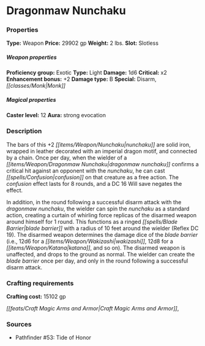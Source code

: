 ﻿---
Title: "Dragonmaw Nunchaku"
Type: "Weapon"
Price: "29902 gp"
Weight: "2 lbs."
Slot: "Slotless"
Proficiency group: "Exotic"
Weapon properties Type: "Light"
Damage: "1d6"
Critical: "x2"
Enhancement bonus: "+2"
Damage type: "B"
Special: "Disarm, Monk"
Caster level: "12"
Aura: "strong evocation"
Description: |
  "The bars of this _+2 nunchaku_ are solid iron, wrapped in leather decorated with an imperial dragon motif, and connected by a chain. Once per day, when the wielder of a _dragonmaw nunchaku_ confirms a critical hit against an opponent with the nunchaku, he can cast _confusion_ on that creature as a free action. The confusion effect lasts for 8 rounds, and a DC 16 Will save negates the effect.
  In addition, in the round following a successful disarm attack with the _dragonmaw nunchaku_, the wielder can spin the nunchaku as a standard action, creating a curtain of whirling force replicas of the disarmed weapon around himself for 1 round. This functions as a ringed _blade barrier_ with a radius of 10 feet around the wielder (Reflex DC 19). The disarmed weapon determines the damage dice of the _blade barrier_ (i.e., 12d6 for a wakizashi, 12d8 for a katana, and so on). The disarmed weapon is unaffected, and drops to the ground as normal. The wielder can create the _blade barrier_ once per day, and only in the round following a successful disarm attack."
Crafting cost: "15102 gp"
Sources: "['Pathfinder #53: Tide of Honor']"
---

# Dragonmaw Nunchaku

### Properties

**Type:** Weapon **Price:** 29902 gp **Weight:** 2 lbs. **Slot:** Slotless

##### Weapon properties

**Proficiency group:** Exotic **Type:** Light **Damage:** 1d6 **Critical:** x2 **Enhancement bonus:** +2 **Damage type:** B **Special:** Disarm, _[[classes/Monk|Monk]]_

##### Magical properties

**Caster level:** 12 **Aura:** strong evocation

### Description

The bars of this +2 _[[items/Weapon/Nunchaku|nunchaku]]_ are solid iron, wrapped in leather decorated with an imperial dragon motif, and connected by a chain. Once per day, when the wielder of a _[[items/Weapon/Dragonmaw Nunchaku|dragonmaw nunchaku]]_ confirms a critical hit against an opponent with the _nunchaku_, he can cast _[[spells/Confusion|confusion]]_ on that creature as a free action. The _confusion_ effect lasts for 8 rounds, and a DC 16 Will save negates the effect.

In addition, in the round following a successful disarm attack with the _dragonmaw nunchaku_, the wielder can spin the _nunchaku_ as a standard action, creating a curtain of whirling force replicas of the disarmed weapon around himself for 1 round. This functions as a ringed _[[spells/Blade Barrier|blade barrier]]_ with a radius of 10 feet around the wielder (Reflex DC 19). The disarmed weapon determines the damage dice of the _blade barrier_ (i.e., 12d6 for a _[[items/Weapon/Wakizashi|wakizashi]]_, 12d8 for a _[[items/Weapon/Katana|katana]]_, and so on). The disarmed weapon is unaffected, and drops to the ground as normal. The wielder can create the _blade barrier_ once per day, and only in the round following a successful disarm attack.

### Crafting requirements

**Crafting cost:** 15102 gp

_[[feats/Craft Magic Arms and Armor|Craft Magic Arms and Armor]]_,

### Sources

* Pathfinder #53: Tide of Honor